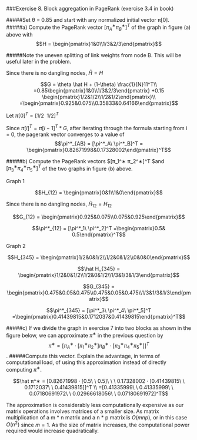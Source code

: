 ###Exercise 8. Block aggregation in PageRank (exercise 3.4 in book)

#####Set θ = 0.85 and start with any normalized initial vector π[0].
#####a) Compute the PageRank vector $[π_A^∗ π_B^∗ ]^T$ of the graph in figure (a) above with $$H = \begin{pmatrix}1&0\\1/3&2/3\end{pmatrix}$$

#####Note the uneven splitting of link weights from node B. This will be useful later in the problem.

Since there is no dangling nodes, $\hat H = H$

$$G = \theta \hat H + (1-\theta) \frac{1}{N}11^T\\
=0.85\begin{pmatrix}1&0\\1/3&2/3\end{pmatrix} +0.15 \begin{pmatrix}1/2&1/2\\1/2&1/2\end{pmatrix}\\
=\begin{pmatrix}0.925&0.075\\0.35833&0.64166\end{pmatrix}$$

Let $\pi[0]^T = [1/2\ \ 1/2]^T$

Since $\pi[i]^T = \pi[i-1]^T*G$, after iterating through the formula starting from i = 0, the pagerank vector converges to a value of $$\pi^*_{AB} = [\pi^*_A\ \pi^*_B]^T = \begin{pmatrix}0.82671998&0.17328002\end{pmatrix}^T$$


#####b) Compute the PageRank vectors $[π_1^∗ π_2^∗]^T $and $[π_3^∗ π_4^∗ π_5^∗]^T$ of the two graphs in figure (b) above.

Graph 1

$$H_{12} = \begin{pmatrix}0&1\\1&0\end{pmatrix}$$

Since there is no dangling nodes, $\hat H_{12} = H_{12}$

$$G_{12} = \begin{pmatrix}0.925&0.075\\0.075&0.925\end{pmatrix}$$

$$\pi^*_{12} = [\pi^*_1\ \pi^*_2]^T =\begin{pmatrix}0.5&  0.5\end{pmatrix}^T$$

Graph 2

$$H_{345} = \begin{pmatrix}1/2&0&1/2\\1/2&0&1/2\\0&0&0\end{pmatrix}$$

$$\hat H_{345} = \begin{pmatrix}1/2&0&1/2\\1/2&0&1/2\\1/3&1/3&1/3\end{pmatrix}$$

$$G_{345} = \begin{pmatrix}0.475&0.05&0.475\\0.475&0.05&0.475\\1/3&1/3&1/3\end{pmatrix}$$

$$\pi^*_{345} = [\pi^*_3\ \pi^*_4\ \pi^*_5]^T =\begin{pmatrix}0.41439815&0.1712037&0.41439815\end{pmatrix}^T$$

#####c) If we divide the graph in exercise 7 into two blocks as shown in the figure below, we can approximate $π^∗$ in the previous question by
$$\hat π^∗ = [π_A^∗ · [π_1^∗ π_2^∗] π_B^∗ · [π_3^∗ π_4^∗ π_5^∗]]^T $$.
#####Compute this vector. Explain the advantage, in terms of computational load, of using this approximation instead of directly computing $π^∗$.

$$\hat π^∗ = [0.82671998 · [0.5\ \ 0.5]\ \ \ 0.17328002 · [0.41439815\ \ 0.1712037\ \ 0.41439815]]^T \\ 
=[0.41335999\ \ 0.41335999\ \ 0.07180691972\ \ 0.02966618056\ \ 0.07180691972]^T$$

The approximation is considerably less computationally expensive as our matrix operations involves matrices of a smaller size. As matrix multiplication of a m * n matrix and a n * p matrix is $O(mnp)$, or in this case $O(n^2)$ since $m = 1$. As the size of matrix increases, the computational power required would increase quadratically.